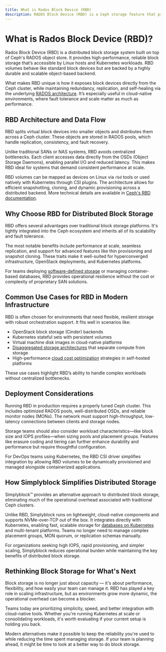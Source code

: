 ```yaml
---
title: What is Rados Block Device (RBD)
description: RADOS Block Device (RBD) is a Ceph storage feature that provides block-level access to distributed storage clusters.
---
```

# What is Rados Block Device (RBD)?

Rados Block Device (RBD) is a distributed block storage system built on top of Ceph's RADOS object store. It provides high-performance, reliable block storage that’s accessible by Linux hosts and Kubernetes workloads. RBD volumes behave like standard block devices but are backed by a highly durable and scalable object-based backend.

What makes RBD unique is how it exposes block devices directly from the Ceph cluster, while maintaining redundancy, replication, and self-healing via the underlying [RADOS architecture](https://en.wikipedia.org/wiki/Ceph_(software)#RADOS). It’s especially useful in cloud-native environments, where fault tolerance and scale matter as much as performance.

## RBD Architecture and Data Flow

RBD splits virtual block devices into smaller objects and distributes them across a Ceph cluster. These objects are stored in RADOS pools, which handle replication, consistency, and fault recovery.

Unlike traditional SANs or NAS systems, RBD avoids centralized bottlenecks. Each client accesses data directly from the OSDs (Object Storage Daemons), enabling parallel I/O and reduced latency. This makes RBD ideal for systems that demand consistent performance at scale.

RBD volumes can be mapped as devices on Linux via `rbd` tools or used natively with Kubernetes through CSI plugins. The architecture allows for efficient snapshotting, cloning, and dynamic provisioning across a distributed backend. More technical details are available in [Ceph's RBD documentation](https://docs.ceph.com/en/latest/rbd/).

## Why Choose RBD for Distributed Block Storage

RBD offers several advantages over traditional block storage platforms. It's tightly integrated into the Ceph ecosystem and inherits all of its scalability and fault tolerance.

The most notable benefits include performance at scale, seamless replication, and support for advanced features like thin provisioning and snapshot cloning. These traits make it well-suited for hyperconverged infrastructure, OpenStack deployments, and Kubernetes platforms.

For teams deploying [software-defined storage](https://www.simplyblock.io/use-cases/software-defined-storage/) or managing container-based databases, RBD provides operational resilience without the cost or complexity of proprietary SAN solutions.

## Common Use Cases for RBD in Modern Infrastructure

RBD is often chosen for environments that need flexible, resilient storage with robust orchestration support. It fits well in scenarios like:

- OpenStack block storage (Cinder) backends  
- Kubernetes stateful sets with persistent volumes  
- Virtual machine disk images in cloud-native platforms  
- [Disaggregated storage architectures](https://www.simplyblock.io/use-cases/disaggregated-storage/) that separate compute from storage  
- High-performance [cloud cost optimization](https://www.simplyblock.io/use-cases/cloud-cost-optimization-aws-storage-tiering/) strategies in self-hosted platforms

These use cases highlight RBD’s ability to handle complex workloads without centralized bottlenecks.

## Deployment Considerations

Running RBD in production requires a properly tuned Ceph cluster. This includes optimized RADOS pools, well-distributed OSDs, and reliable monitor nodes (MONs). The network must support high-throughput, low-latency connections between clients and storage nodes.

Storage teams should also consider workload characteristics—like block size and IOPS profiles—when sizing pools and placement groups. Features like erasure coding and tiering can further enhance durability and performance but require thoughtful configuration.

For DevOps teams using Kubernetes, the RBD CSI driver simplifies integration by allowing RBD volumes to be dynamically provisioned and managed alongside containerized applications.

## How Simplyblock Simplifies Distributed Storage

Simplyblock™ provides an alternative approach to distributed block storage, eliminating much of the operational overhead associated with traditional Ceph clusters.

Unlike RBD, Simplyblock runs on lightweight, cloud-native components and supports NVMe-over-TCP out of the box. It integrates directly with Kubernetes, enabling fast, scalable storage for [databases on Kubernetes](https://www.simplyblock.io/use-cases/database-on-kubernetes/) and multi-tenant platforms. Teams no longer need to manage complex placement groups, MON quorum, or replication schemas manually.

For organizations seeking high IOPS, rapid provisioning, and simpler scaling, Simplyblock reduces operational burden while maintaining the key benefits of distributed block storage.

## Rethinking Block Storage for What's Next

Block storage is no longer just about capacity — it's about performance, flexibility, and how easily your team can manage it. RBD has played a key role in scaling infrastructure, but as environments grow more dynamic, the operational overhead can become a blocker.

Teams today are prioritizing simplicity, speed, and better integration with cloud-native tools. Whether you're running Kubernetes at scale or consolidating workloads, it's worth evaluating if your current setup is holding you back.

Modern alternatives make it possible to keep the reliability you're used to while reducing the time spent managing storage. If your team is planning ahead, it might be time to look at a better way to do block storage.

